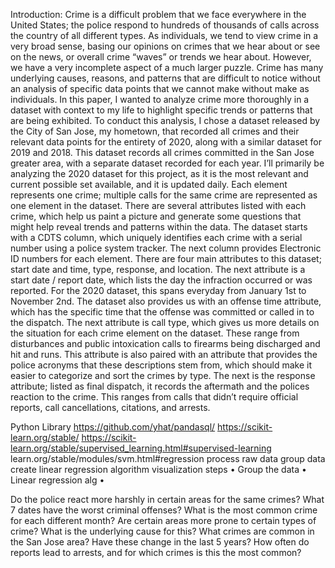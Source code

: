 Introduction:
Crime is a difficult problem that we face everywhere in the United States; the police respond to hundreds of thousands of calls across the country of all different types. As individuals, we tend to view crime in a very broad sense, basing our opinions on crimes that we hear about or see on the news, or overall crime “waves” or trends we hear about. However, we have a very incomplete aspect of a much larger puzzle. Crime has many underlying causes, reasons, and patterns that are difficult to notice without an analysis of specific data points that we cannot make without make as individuals. In this paper, I wanted to analyze crime more thoroughly in a dataset with context to my life to highlight specific trends or patterns that are being exhibited. To conduct this analysis, I chose a dataset released by the City of San Jose, my hometown, that recorded all crimes and their relevant data points for the entirety of 2020, along with a similar dataset for 2019 and 2018.
This dataset records all crimes committed in the San Jose greater area, with a separate dataset recorded for each year. I’ll primarily be analyzing the 2020 dataset for this project, as it is the most relevant and current possible set available, and it is updated daily. Each element represents one crime; multiple calls for the same crime are represented as one element in the dataset. There are several attributes listed with each crime, which help us paint a picture and generate some questions that might help reveal trends and patterns within the data. The dataset starts with a CDTS column, which uniquely identifies each crime with a serial number using a police system tracker. The next column provides Electronic ID numbers for each element. There are four main attributes to this dataset; start date and time, type, response, and location. The next attribute is a start date / report date, which lists the day the infraction occurred or was reported. For the 2020 dataset, this spans everyday from January 1st to November 2nd. The dataset also provides us with an offense time attribute, which has the specific time that the offense was committed or called in to the dispatch. The next attribute is call type, which gives us more details on the situation for each crime element on the dataset. These range from disturbances and public intoxication calls to firearms being discharged and hit and runs. This attribute is also paired with an attribute that provides the police acronyms that these descriptions stem from, which should make it easier to categorize and sort the crimes by type. The next is the response attribute; listed as final dispatch, it records the aftermath and the polices reaction to the crime. This ranges from calls that didn’t require official reports, call cancellations, citations, and arrests. 

Python Library
https://github.com/yhat/pandasql/
https://scikit-learn.org/stable/
https://scikit-learn.org/stable/supervised_learning.html#supervised-learning
learn.org/stable/modules/svm.html#regression
process raw data
group data
create linear regression algorithm
visualization
steps
•	Group the data
•	Linear regression alg
•	

Do the police react more harshly in certain areas for the same crimes?
What 7 dates have the worst criminal offenses?
What is the most common crime for each different month?
Are certain areas more prone to certain types of crime? What is the underlying cause for this?
What crimes are common in the San Jose area? Have these change in the last 5 years?
How often do reports lead to arrests, and for which crimes is this the most common?

